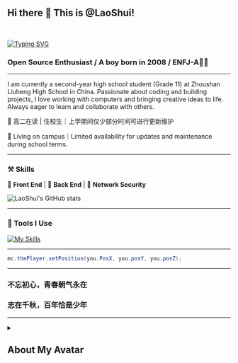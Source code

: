 ## Hi there 👋 This is @LaoShui!
<br>

[![Typing SVG](https://readme-typing-svg.demolab.com?font=Fira+Code&size=25&duration=3000&pause=1000&random=false&width=435&lines=I'm+LaoShui;A+Chinese+high+school+student)](https://git.io/typing-svg)

### Open Source Enthusiast / A boy born in 2008 / ENFJ-A🙋‍♂️

---

I am currently a second-year high school student (Grade 11) at Zhoushan Liuheng High School in China. Passionate about coding and building projects, I love working with computers and bringing creative ideas to life. Always eager to learn and collaborate with others.

📌 高二在读 | 住校生｜上学期间仅少部分时间可进行更新维护

📌 Living on campus｜Limited availability for updates and maintenance during school terms.

---

### ⚒ Skills

🍔 **Front End** | 🍜 **Back End** | 🔐 **Network Security**

![LaoShui's GitHub stats](https://github-readme-stats.vercel.app/api?username=laoshuikaixue&show_icons=true&theme=radical)

---

### 🙂 Tools I Use

[![My Skills](https://skillicons.dev/icons?perline=14&i=github,git,githubactions,bash,cloudflare,vercel,netlify,gcp,gmail,discord,twitter,docker,electron,html,py,flask,fastapi,qt,idea,java,pycharm,gradle,maven,yarn,vscode,visualstudio,ts,js,go,md,mysql,nextjs,nginx,nodejs,postman,sqlite,stackoverflow,solidjs,wordpress,vite,vue,nuxt,tailwind,prisma,svg,ps,pr,ae,au,powershell,regex,windows,ubuntu,linux)](https://skillicons.dev)

---

```java
mc.thePlayer.setPosition(you.PosX, you.posY, you.posZ);
```

---

### 不忘初心，青春朝气永在

### 志在千秋，百年恰是少年

---

<details>
<summary><h2>About My Avatar</h2></summary>

"My avatar features the characters fun LaoShui(), where 'fun' stands for both function definition in programming and the meaning of 'fun' in English. It represents my passion for coding and how I define my happiness through it. I chose JetBrains Mono font with bold italic for 'fun' to highlight this key concept, symbolizing my pursuit of joy and unique expression in programming. LaoShui is my online name, styled like a function call, representing my personal style and coding philosophy."

</details>
